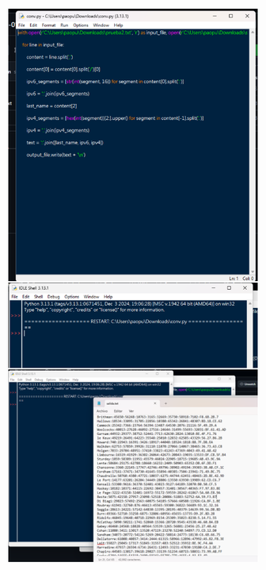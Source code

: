 ![image alt](https://github.com/Binbounan/Practica-01procesamiento-por-lotes/blob/58d807b86a939395593a6f1ef99275672477e97c/codigoPy.png)
![image alt](https://github.com/Binbounan/Practica-01procesamiento-por-lotes/blob/f9e78115140255caff9e84da42f3f416f29a73f3/runPy.png)
![image alt](https://github.com/Binbounan/Practica-01procesamiento-por-lotes/blob/25f65eb05581730fba3ec4118f72e9b51ab1046a/salida.py.png)
